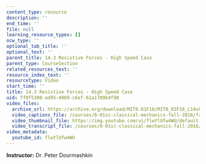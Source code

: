 ```yaml
---
content_type: resource
description: ''
end_time: ''
file: null
learning_resource_types: []
ocw_type: ''
optional_tab_title: ''
optional_text: ''
parent_title: 14.3 Resistive Forces - High Speed Case
parent_type: CourseSection
related_resources_text: ''
resource_index_text: ''
resourcetype: Video
start_time: ''
title: 14.3 Resistive Forces - High Speed Case
uid: ff0f5300-ad95-4089-c6ef-61a1709b4f98
video_files:
  archive_url: https://archive.org/download/MIT8.01F16/MIT8_01F16_L14v03_360p.mp4
  video_captions_file: /courses/8-01sc-classical-mechanics-fall-2016/faca5dd509ba58509ddfca073e3409ca_flwYlUfw4WU.vtt
  video_thumbnail_file: https://img.youtube.com/vi/flwYlUfw4WU/default.jpg
  video_transcript_file: /courses/8-01sc-classical-mechanics-fall-2016/59d1a40fe045f1c14f9e020360ee0fe7_flwYlUfw4WU.pdf
video_metadata:
  youtube_id: flwYlUfw4WU
---
```


**Instructor:** Dr. Peter Dourmashkin



